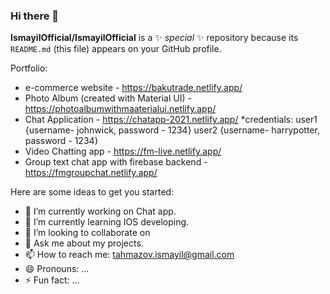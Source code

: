 ### Hi there 👋


**IsmayilOfficial/IsmayilOfficial** is a ✨ _special_ ✨ repository because its `README.md` (this file) appears on your GitHub profile.

Portfolio:
- e-commerce website - https://bakutrade.netlify.app/
- Photo Album (created with Material UI) -  https://photoalbumwithmaaterialui.netlify.app/
- Chat Application - https://chatapp-2021.netlify.app/
  *credentials: user1 {username- johnwick, password - 1234}
                user2 {username- harrypotter, password - 1234}
 - Video Chatting app - https://fm-live.netlify.app/
 - Group text chat app with firebase backend - https://fmgroupchat.netlify.app/

Here are some ideas to get you started:

- 🔭 I’m currently working on Chat app.
- 🌱 I’m currently learning IOS developing.
- 👯 I’m looking to collaborate on 
- 💬 Ask me about my projects.
- 📫 How to reach me: tahmazov.ismayil@gmail.com
- 😄 Pronouns: ...
- ⚡ Fun fact: ...

